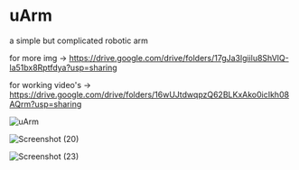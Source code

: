 # uArm
a simple but complicated robotic arm

for more img -> https://drive.google.com/drive/folders/17gJa3lgiilu8ShVlQ-la51bx8Rptfdya?usp=sharing

for working video's -> https://drive.google.com/drive/folders/16wUJtdwqpzQ62BLKxAko0icIkh08AQrm?usp=sharing

![uArm](https://user-images.githubusercontent.com/98380527/180050831-e6d4adea-4754-4aac-9871-fa9beff52086.png)


![Screenshot (20)](https://user-images.githubusercontent.com/98380527/180050973-67bcc290-34f4-4632-9df5-aab987214a50.png)


![Screenshot (23)](https://user-images.githubusercontent.com/98380527/180051029-9b99a688-f70d-4e99-8737-a5db113aec52.png)
